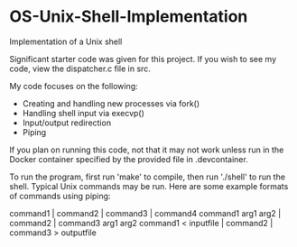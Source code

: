 # OS-Unix-Shell-Implementation
Implementation of a Unix shell

Significant starter code was given for this project. If you wish to see my code, view the dispatcher.c file in src.

My code focuses on the following:
- Creating and handling new processes via fork()
- Handling shell input via execvp()
- Input/output redirection
- Piping

If you plan on running this code, not that it may not work unless run in the Docker container specified by the provided file in .devcontainer.

To run the program, first run 'make' to compile, then run './shell' to run the shell.
Typical Unix commands may be run. Here are some example formats of commands using piping:

command1 | command2 | command3 | command4
command1 arg1 arg2 | command2 | command3 arg1 arg2
command1 < inputfile | command2 | command3 > outputfile